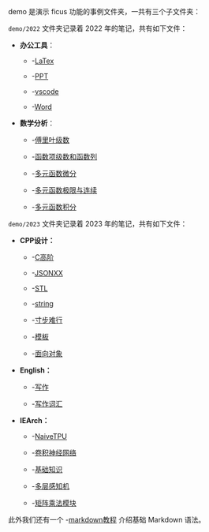 ![]()![]()![]()![]()![]()![]()![]()![]()![]()![]()![]()![]()![]()![]()![]()![]()demo 是演示 ficus 功能的事例文件夹，一共有三个子文件夹：

`demo/2022` 文件夹记录着 2022 年的笔记，共有如下文件：

- **办公工具**：
  
  - -[LaTex](./2022/办公工具-LaTeX.md)
    
  - -[PPT](./2022/办公工具-PPT.md)
    
  - -[vscode](./2022/办公工具-vscode.md)
    
  - -[Word](./2022/办公工具-用Word写论文.md)
    
- **数学分析**：
  
  - -[傅里叶级数](./2022/数学分析-傅里叶级数.md)
    
  - -[函数项级数和函数列](./2022/数学分析-函数项级数和函数列.md)
    
  - -[多元函数微分](./2022/数学分析-多元函数微分.md)
    
  - -[多元函数极限与连续](./2022/数学分析-多元函数连续与极限.md)
    
  - -[多元函数积分](./2022/数学分析-多元函数积分.md)
    
`demo/2023` 文件夹记录着 2023 年的笔记，共有如下文件：

- **CPP设计：**
  
  - -[C高阶](./2023/CPP设计-C高阶.md)
    
  - -[JSONXX](./2023/CPP设计-JSON.md)
    
  - -[STL](./2023/CPP设计-STL.md)
    
  - -[string](./2023/CPP设计-string.md)
    
  - -[寸步难行](./2023/CPP设计-寸步难行.md)
    
  - -[模板](./2023/CPP设计-模板.md)
    
  - -[面向对象](./2023/CPP设计-买你想对象.md)
    
- **English：**
  
  - -[写作](./2023/English-写作.md)
    
  - -[写作词汇](./2023/English-写作词汇.md)
    
- **IEArch：**
  
  - -[NaiveTPU](./2023/IEArch-NaiveTPU.md)
    
  - -[卷积神经网络](./2023/IEArch-卷积神经网络.md)
    
  - -[基础知识](./2023/IEArch-基础知识.md)
    
  - -[多层感知机](./2023/IEArch-多层感知机.md)
    
  - -[矩阵乘法模块](./2023/IEArch-矩阵乘法模块.md)
    
此外我们还有一个 -[markdown教程](./markdown教程.md) 介绍基础 Markdown 语法。

